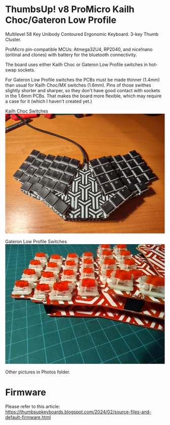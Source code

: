 # ThumbsUp! v8 ProMicro Kailh Choc/Gateron Low Profile

Multilevel 58 Key Unibody Contoured Ergonomic Keyboard.
3-key Thumb Cluster.

ProMicro pin-compatible MCUs: Atmega32U4, RP2040, and nice!nano (oritinal and clones) with battery for the bluetooth connectivity.

The board uses either Kailh Choc or Gateron Low Profile switches in hot-swap sockets.

For Gateron Low Profile switches the PCBs must be made thinner (1.4mm) than usual for Kailh Choc/MX switches (1.6mm).
Pins of those swithes slightly shorter and sharper, so they don't have good contact with sockets in the 1.6mm PCBs.
That makes the board more flexible, which may require a case for it (which I haven't created yet.)

Kailh Choc Switches
![Main view](https://github.com/ak66666/ThumbsUpV8_5x12KailhChocProMicro/blob/main/Photos/IMG_20231018_223225328_HDR.jpg)

Gateron Low Profile Switches
![Gateron Low Profile Switches](https://github.com/ak66666/ThumbsUpV8_5x12KailhChocProMicro/blob/main/Photos/IMG_20231113_210631583.jpg)

Other pictures in Photos folder.

# Firmware

Please refer to this article:
https://thumbsupkeyboards.blogspot.com/2024/02/source-files-and-default-firmware.html


